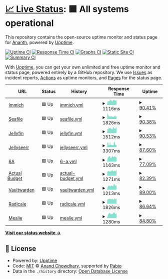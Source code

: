# [📈 Live Status](https://apps.kedi.dev): <!--live status--> **🟩 All systems operational**

This repository contains the open-source uptime monitor and status page for [Ananth](https://coredump.blog), powered by [Upptime](https://github.com/upptime/upptime).

[![Uptime CI](https://github.com/ananthb/apps.kedi.dev/workflows/Uptime%20CI/badge.svg)](https://github.com/ananthb/apps.kedi.dev/actions?query=workflow%3A%22Uptime+CI%22)
[![Response Time CI](https://github.com/ananthb/apps.kedi.dev/workflows/Response%20Time%20CI/badge.svg)](https://github.com/ananthb/apps.kedi.dev/actions?query=workflow%3A%22Response+Time+CI%22)
[![Graphs CI](https://github.com/ananthb/apps.kedi.dev/workflows/Graphs%20CI/badge.svg)](https://github.com/ananthb/apps.kedi.dev/actions?query=workflow%3A%22Graphs+CI%22)
[![Static Site CI](https://github.com/ananthb/apps.kedi.dev/workflows/Static%20Site%20CI/badge.svg)](https://github.com/ananthb/apps.kedi.dev/actions?query=workflow%3A%22Static+Site+CI%22)
[![Summary CI](https://github.com/ananthb/apps.kedi.dev/workflows/Summary%20CI/badge.svg)](https://github.com/ananthb/apps.kedi.dev/actions?query=workflow%3A%22Summary+CI%22)

With [Upptime](https://upptime.js.org), you can get your own unlimited and free uptime monitor and status page, powered entirely by a GitHub repository. We use [Issues](https://github.com/ananthb/apps.kedi.dev/issues) as incident reports, [Actions](https://github.com/ananthb/apps.kedi.dev/actions) as uptime monitors, and [Pages](https://apps.kedi.dev) for the status page.

<!--start: status pages-->
<!-- This summary is generated by Upptime (https://github.com/upptime/upptime) -->
<!-- Do not edit this manually, your changes will be overwritten -->
<!-- prettier-ignore -->
| URL | Status | History | Response Time | Uptime |
| --- | ------ | ------- | ------------- | ------ |
| <img alt="" src="https://icons.duckduckgo.com/ip3/imm.tail42937.ts.net.ico" height="13"> [Immich](https://imm.tail42937.ts.net) | 🟩 Up | [immich.yml](https://github.com/ananthb/apps.kedi.dev/commits/HEAD/history/immich.yml) | <details><summary><img alt="Response time graph" src="./graphs/immich/response-time-week.png" height="20"> 1116ms</summary><br><a href="https://apps.kedi.dev/history/immich"><img alt="Response time 1163" src="https://img.shields.io/endpoint?url=https%3A%2F%2Fraw.githubusercontent.com%2Fananthb%2Fapps.kedi.dev%2FHEAD%2Fapi%2Fimmich%2Fresponse-time.json"></a><br><a href="https://apps.kedi.dev/history/immich"><img alt="24-hour response time 1287" src="https://img.shields.io/endpoint?url=https%3A%2F%2Fraw.githubusercontent.com%2Fananthb%2Fapps.kedi.dev%2FHEAD%2Fapi%2Fimmich%2Fresponse-time-day.json"></a><br><a href="https://apps.kedi.dev/history/immich"><img alt="7-day response time 1116" src="https://img.shields.io/endpoint?url=https%3A%2F%2Fraw.githubusercontent.com%2Fananthb%2Fapps.kedi.dev%2FHEAD%2Fapi%2Fimmich%2Fresponse-time-week.json"></a><br><a href="https://apps.kedi.dev/history/immich"><img alt="30-day response time 1158" src="https://img.shields.io/endpoint?url=https%3A%2F%2Fraw.githubusercontent.com%2Fananthb%2Fapps.kedi.dev%2FHEAD%2Fapi%2Fimmich%2Fresponse-time-month.json"></a><br><a href="https://apps.kedi.dev/history/immich"><img alt="1-year response time 1163" src="https://img.shields.io/endpoint?url=https%3A%2F%2Fraw.githubusercontent.com%2Fananthb%2Fapps.kedi.dev%2FHEAD%2Fapi%2Fimmich%2Fresponse-time-year.json"></a></details> | <details><summary><a href="https://apps.kedi.dev/history/immich">90.41%</a></summary><a href="https://apps.kedi.dev/history/immich"><img alt="All-time uptime 89.50%" src="https://img.shields.io/endpoint?url=https%3A%2F%2Fraw.githubusercontent.com%2Fananthb%2Fapps.kedi.dev%2FHEAD%2Fapi%2Fimmich%2Fuptime.json"></a><br><a href="https://apps.kedi.dev/history/immich"><img alt="24-hour uptime 100.00%" src="https://img.shields.io/endpoint?url=https%3A%2F%2Fraw.githubusercontent.com%2Fananthb%2Fapps.kedi.dev%2FHEAD%2Fapi%2Fimmich%2Fuptime-day.json"></a><br><a href="https://apps.kedi.dev/history/immich"><img alt="7-day uptime 90.41%" src="https://img.shields.io/endpoint?url=https%3A%2F%2Fraw.githubusercontent.com%2Fananthb%2Fapps.kedi.dev%2FHEAD%2Fapi%2Fimmich%2Fuptime-week.json"></a><br><a href="https://apps.kedi.dev/history/immich"><img alt="30-day uptime 89.29%" src="https://img.shields.io/endpoint?url=https%3A%2F%2Fraw.githubusercontent.com%2Fananthb%2Fapps.kedi.dev%2FHEAD%2Fapi%2Fimmich%2Fuptime-month.json"></a><br><a href="https://apps.kedi.dev/history/immich"><img alt="1-year uptime 89.50%" src="https://img.shields.io/endpoint?url=https%3A%2F%2Fraw.githubusercontent.com%2Fananthb%2Fapps.kedi.dev%2FHEAD%2Fapi%2Fimmich%2Fuptime-year.json"></a></details>
| <img alt="" src="https://icons.duckduckgo.com/ip3/sf.tail42937.ts.net.ico" height="13"> [Seafile](https://sf.tail42937.ts.net) | 🟩 Up | [seafile.yml](https://github.com/ananthb/apps.kedi.dev/commits/HEAD/history/seafile.yml) | <details><summary><img alt="Response time graph" src="./graphs/seafile/response-time-week.png" height="20"> 1826ms</summary><br><a href="https://apps.kedi.dev/history/seafile"><img alt="Response time 1742" src="https://img.shields.io/endpoint?url=https%3A%2F%2Fraw.githubusercontent.com%2Fananthb%2Fapps.kedi.dev%2FHEAD%2Fapi%2Fseafile%2Fresponse-time.json"></a><br><a href="https://apps.kedi.dev/history/seafile"><img alt="24-hour response time 1779" src="https://img.shields.io/endpoint?url=https%3A%2F%2Fraw.githubusercontent.com%2Fananthb%2Fapps.kedi.dev%2FHEAD%2Fapi%2Fseafile%2Fresponse-time-day.json"></a><br><a href="https://apps.kedi.dev/history/seafile"><img alt="7-day response time 1826" src="https://img.shields.io/endpoint?url=https%3A%2F%2Fraw.githubusercontent.com%2Fananthb%2Fapps.kedi.dev%2FHEAD%2Fapi%2Fseafile%2Fresponse-time-week.json"></a><br><a href="https://apps.kedi.dev/history/seafile"><img alt="30-day response time 1739" src="https://img.shields.io/endpoint?url=https%3A%2F%2Fraw.githubusercontent.com%2Fananthb%2Fapps.kedi.dev%2FHEAD%2Fapi%2Fseafile%2Fresponse-time-month.json"></a><br><a href="https://apps.kedi.dev/history/seafile"><img alt="1-year response time 1742" src="https://img.shields.io/endpoint?url=https%3A%2F%2Fraw.githubusercontent.com%2Fananthb%2Fapps.kedi.dev%2FHEAD%2Fapi%2Fseafile%2Fresponse-time-year.json"></a></details> | <details><summary><a href="https://apps.kedi.dev/history/seafile">90.38%</a></summary><a href="https://apps.kedi.dev/history/seafile"><img alt="All-time uptime 89.97%" src="https://img.shields.io/endpoint?url=https%3A%2F%2Fraw.githubusercontent.com%2Fananthb%2Fapps.kedi.dev%2FHEAD%2Fapi%2Fseafile%2Fuptime.json"></a><br><a href="https://apps.kedi.dev/history/seafile"><img alt="24-hour uptime 100.00%" src="https://img.shields.io/endpoint?url=https%3A%2F%2Fraw.githubusercontent.com%2Fananthb%2Fapps.kedi.dev%2FHEAD%2Fapi%2Fseafile%2Fuptime-day.json"></a><br><a href="https://apps.kedi.dev/history/seafile"><img alt="7-day uptime 90.38%" src="https://img.shields.io/endpoint?url=https%3A%2F%2Fraw.githubusercontent.com%2Fananthb%2Fapps.kedi.dev%2FHEAD%2Fapi%2Fseafile%2Fuptime-week.json"></a><br><a href="https://apps.kedi.dev/history/seafile"><img alt="30-day uptime 89.77%" src="https://img.shields.io/endpoint?url=https%3A%2F%2Fraw.githubusercontent.com%2Fananthb%2Fapps.kedi.dev%2FHEAD%2Fapi%2Fseafile%2Fuptime-month.json"></a><br><a href="https://apps.kedi.dev/history/seafile"><img alt="1-year uptime 89.97%" src="https://img.shields.io/endpoint?url=https%3A%2F%2Fraw.githubusercontent.com%2Fananthb%2Fapps.kedi.dev%2FHEAD%2Fapi%2Fseafile%2Fuptime-year.json"></a></details>
| <img alt="" src="https://icons.duckduckgo.com/ip3/tv.tail42937.ts.net.ico" height="13"> [Jellyfin](https://tv.tail42937.ts.net) | 🟩 Up | [jellyfin.yml](https://github.com/ananthb/apps.kedi.dev/commits/HEAD/history/jellyfin.yml) | <details><summary><img alt="Response time graph" src="./graphs/jellyfin/response-time-week.png" height="20"> 1512ms</summary><br><a href="https://apps.kedi.dev/history/jellyfin"><img alt="Response time 1646" src="https://img.shields.io/endpoint?url=https%3A%2F%2Fraw.githubusercontent.com%2Fananthb%2Fapps.kedi.dev%2FHEAD%2Fapi%2Fjellyfin%2Fresponse-time.json"></a><br><a href="https://apps.kedi.dev/history/jellyfin"><img alt="24-hour response time 1716" src="https://img.shields.io/endpoint?url=https%3A%2F%2Fraw.githubusercontent.com%2Fananthb%2Fapps.kedi.dev%2FHEAD%2Fapi%2Fjellyfin%2Fresponse-time-day.json"></a><br><a href="https://apps.kedi.dev/history/jellyfin"><img alt="7-day response time 1512" src="https://img.shields.io/endpoint?url=https%3A%2F%2Fraw.githubusercontent.com%2Fananthb%2Fapps.kedi.dev%2FHEAD%2Fapi%2Fjellyfin%2Fresponse-time-week.json"></a><br><a href="https://apps.kedi.dev/history/jellyfin"><img alt="30-day response time 1635" src="https://img.shields.io/endpoint?url=https%3A%2F%2Fraw.githubusercontent.com%2Fananthb%2Fapps.kedi.dev%2FHEAD%2Fapi%2Fjellyfin%2Fresponse-time-month.json"></a><br><a href="https://apps.kedi.dev/history/jellyfin"><img alt="1-year response time 1646" src="https://img.shields.io/endpoint?url=https%3A%2F%2Fraw.githubusercontent.com%2Fananthb%2Fapps.kedi.dev%2FHEAD%2Fapi%2Fjellyfin%2Fresponse-time-year.json"></a></details> | <details><summary><a href="https://apps.kedi.dev/history/jellyfin">90.53%</a></summary><a href="https://apps.kedi.dev/history/jellyfin"><img alt="All-time uptime 93.40%" src="https://img.shields.io/endpoint?url=https%3A%2F%2Fraw.githubusercontent.com%2Fananthb%2Fapps.kedi.dev%2FHEAD%2Fapi%2Fjellyfin%2Fuptime.json"></a><br><a href="https://apps.kedi.dev/history/jellyfin"><img alt="24-hour uptime 100.00%" src="https://img.shields.io/endpoint?url=https%3A%2F%2Fraw.githubusercontent.com%2Fananthb%2Fapps.kedi.dev%2FHEAD%2Fapi%2Fjellyfin%2Fuptime-day.json"></a><br><a href="https://apps.kedi.dev/history/jellyfin"><img alt="7-day uptime 90.53%" src="https://img.shields.io/endpoint?url=https%3A%2F%2Fraw.githubusercontent.com%2Fananthb%2Fapps.kedi.dev%2FHEAD%2Fapi%2Fjellyfin%2Fuptime-week.json"></a><br><a href="https://apps.kedi.dev/history/jellyfin"><img alt="30-day uptime 93.40%" src="https://img.shields.io/endpoint?url=https%3A%2F%2Fraw.githubusercontent.com%2Fananthb%2Fapps.kedi.dev%2FHEAD%2Fapi%2Fjellyfin%2Fuptime-month.json"></a><br><a href="https://apps.kedi.dev/history/jellyfin"><img alt="1-year uptime 93.40%" src="https://img.shields.io/endpoint?url=https%3A%2F%2Fraw.githubusercontent.com%2Fananthb%2Fapps.kedi.dev%2FHEAD%2Fapi%2Fjellyfin%2Fuptime-year.json"></a></details>
| <img alt="" src="https://icons.duckduckgo.com/ip3/watch.tail42937.ts.net.ico" height="13"> [Jellyseerr](https://watch.tail42937.ts.net) | 🟩 Up | [jellyseerr.yml](https://github.com/ananthb/apps.kedi.dev/commits/HEAD/history/jellyseerr.yml) | <details><summary><img alt="Response time graph" src="./graphs/jellyseerr/response-time-week.png" height="20"> 3307ms</summary><br><a href="https://apps.kedi.dev/history/jellyseerr"><img alt="Response time 3468" src="https://img.shields.io/endpoint?url=https%3A%2F%2Fraw.githubusercontent.com%2Fananthb%2Fapps.kedi.dev%2FHEAD%2Fapi%2Fjellyseerr%2Fresponse-time.json"></a><br><a href="https://apps.kedi.dev/history/jellyseerr"><img alt="24-hour response time 3924" src="https://img.shields.io/endpoint?url=https%3A%2F%2Fraw.githubusercontent.com%2Fananthb%2Fapps.kedi.dev%2FHEAD%2Fapi%2Fjellyseerr%2Fresponse-time-day.json"></a><br><a href="https://apps.kedi.dev/history/jellyseerr"><img alt="7-day response time 3307" src="https://img.shields.io/endpoint?url=https%3A%2F%2Fraw.githubusercontent.com%2Fananthb%2Fapps.kedi.dev%2FHEAD%2Fapi%2Fjellyseerr%2Fresponse-time-week.json"></a><br><a href="https://apps.kedi.dev/history/jellyseerr"><img alt="30-day response time 3514" src="https://img.shields.io/endpoint?url=https%3A%2F%2Fraw.githubusercontent.com%2Fananthb%2Fapps.kedi.dev%2FHEAD%2Fapi%2Fjellyseerr%2Fresponse-time-month.json"></a><br><a href="https://apps.kedi.dev/history/jellyseerr"><img alt="1-year response time 3468" src="https://img.shields.io/endpoint?url=https%3A%2F%2Fraw.githubusercontent.com%2Fananthb%2Fapps.kedi.dev%2FHEAD%2Fapi%2Fjellyseerr%2Fresponse-time-year.json"></a></details> | <details><summary><a href="https://apps.kedi.dev/history/jellyseerr">87.60%</a></summary><a href="https://apps.kedi.dev/history/jellyseerr"><img alt="All-time uptime 72.18%" src="https://img.shields.io/endpoint?url=https%3A%2F%2Fraw.githubusercontent.com%2Fananthb%2Fapps.kedi.dev%2FHEAD%2Fapi%2Fjellyseerr%2Fuptime.json"></a><br><a href="https://apps.kedi.dev/history/jellyseerr"><img alt="24-hour uptime 91.25%" src="https://img.shields.io/endpoint?url=https%3A%2F%2Fraw.githubusercontent.com%2Fananthb%2Fapps.kedi.dev%2FHEAD%2Fapi%2Fjellyseerr%2Fuptime-day.json"></a><br><a href="https://apps.kedi.dev/history/jellyseerr"><img alt="7-day uptime 87.60%" src="https://img.shields.io/endpoint?url=https%3A%2F%2Fraw.githubusercontent.com%2Fananthb%2Fapps.kedi.dev%2FHEAD%2Fapi%2Fjellyseerr%2Fuptime-week.json"></a><br><a href="https://apps.kedi.dev/history/jellyseerr"><img alt="30-day uptime 71.69%" src="https://img.shields.io/endpoint?url=https%3A%2F%2Fraw.githubusercontent.com%2Fananthb%2Fapps.kedi.dev%2FHEAD%2Fapi%2Fjellyseerr%2Fuptime-month.json"></a><br><a href="https://apps.kedi.dev/history/jellyseerr"><img alt="1-year uptime 72.18%" src="https://img.shields.io/endpoint?url=https%3A%2F%2Fraw.githubusercontent.com%2Fananthb%2Fapps.kedi.dev%2FHEAD%2Fapi%2Fjellyseerr%2Fuptime-year.json"></a></details>
| <img alt="" src="https://icons.duckduckgo.com/ip3/6a.tail42937.ts.net.ico" height="13"> [6A](https://6a.tail42937.ts.net) | 🟩 Up | [6-a.yml](https://github.com/ananthb/apps.kedi.dev/commits/HEAD/history/6-a.yml) | <details><summary><img alt="Response time graph" src="./graphs/6-a/response-time-week.png" height="20"> 1163ms</summary><br><a href="https://apps.kedi.dev/history/6-a"><img alt="Response time 1163" src="https://img.shields.io/endpoint?url=https%3A%2F%2Fraw.githubusercontent.com%2Fananthb%2Fapps.kedi.dev%2FHEAD%2Fapi%2F6-a%2Fresponse-time.json"></a><br><a href="https://apps.kedi.dev/history/6-a"><img alt="24-hour response time 1131" src="https://img.shields.io/endpoint?url=https%3A%2F%2Fraw.githubusercontent.com%2Fananthb%2Fapps.kedi.dev%2FHEAD%2Fapi%2F6-a%2Fresponse-time-day.json"></a><br><a href="https://apps.kedi.dev/history/6-a"><img alt="7-day response time 1163" src="https://img.shields.io/endpoint?url=https%3A%2F%2Fraw.githubusercontent.com%2Fananthb%2Fapps.kedi.dev%2FHEAD%2Fapi%2F6-a%2Fresponse-time-week.json"></a><br><a href="https://apps.kedi.dev/history/6-a"><img alt="30-day response time 1163" src="https://img.shields.io/endpoint?url=https%3A%2F%2Fraw.githubusercontent.com%2Fananthb%2Fapps.kedi.dev%2FHEAD%2Fapi%2F6-a%2Fresponse-time-month.json"></a><br><a href="https://apps.kedi.dev/history/6-a"><img alt="1-year response time 1163" src="https://img.shields.io/endpoint?url=https%3A%2F%2Fraw.githubusercontent.com%2Fananthb%2Fapps.kedi.dev%2FHEAD%2Fapi%2F6-a%2Fresponse-time-year.json"></a></details> | <details><summary><a href="https://apps.kedi.dev/history/6-a">77.09%</a></summary><a href="https://apps.kedi.dev/history/6-a"><img alt="All-time uptime 77.09%" src="https://img.shields.io/endpoint?url=https%3A%2F%2Fraw.githubusercontent.com%2Fananthb%2Fapps.kedi.dev%2FHEAD%2Fapi%2F6-a%2Fuptime.json"></a><br><a href="https://apps.kedi.dev/history/6-a"><img alt="24-hour uptime 84.58%" src="https://img.shields.io/endpoint?url=https%3A%2F%2Fraw.githubusercontent.com%2Fananthb%2Fapps.kedi.dev%2FHEAD%2Fapi%2F6-a%2Fuptime-day.json"></a><br><a href="https://apps.kedi.dev/history/6-a"><img alt="7-day uptime 77.09%" src="https://img.shields.io/endpoint?url=https%3A%2F%2Fraw.githubusercontent.com%2Fananthb%2Fapps.kedi.dev%2FHEAD%2Fapi%2F6-a%2Fuptime-week.json"></a><br><a href="https://apps.kedi.dev/history/6-a"><img alt="30-day uptime 77.09%" src="https://img.shields.io/endpoint?url=https%3A%2F%2Fraw.githubusercontent.com%2Fananthb%2Fapps.kedi.dev%2FHEAD%2Fapi%2F6-a%2Fuptime-month.json"></a><br><a href="https://apps.kedi.dev/history/6-a"><img alt="1-year uptime 77.09%" src="https://img.shields.io/endpoint?url=https%3A%2F%2Fraw.githubusercontent.com%2Fananthb%2Fapps.kedi.dev%2FHEAD%2Fapi%2F6-a%2Fuptime-year.json"></a></details>
| <img alt="" src="https://icons.duckduckgo.com/ip3/ab.tail42937.ts.net.ico" height="13"> [Actual Budget](https://ab.tail42937.ts.net) | 🟩 Up | [actual-budget.yml](https://github.com/ananthb/apps.kedi.dev/commits/HEAD/history/actual-budget.yml) | <details><summary><img alt="Response time graph" src="./graphs/actual-budget/response-time-week.png" height="20"> 1271ms</summary><br><a href="https://apps.kedi.dev/history/actual-budget"><img alt="Response time 1235" src="https://img.shields.io/endpoint?url=https%3A%2F%2Fraw.githubusercontent.com%2Fananthb%2Fapps.kedi.dev%2FHEAD%2Fapi%2Factual-budget%2Fresponse-time.json"></a><br><a href="https://apps.kedi.dev/history/actual-budget"><img alt="24-hour response time 1253" src="https://img.shields.io/endpoint?url=https%3A%2F%2Fraw.githubusercontent.com%2Fananthb%2Fapps.kedi.dev%2FHEAD%2Fapi%2Factual-budget%2Fresponse-time-day.json"></a><br><a href="https://apps.kedi.dev/history/actual-budget"><img alt="7-day response time 1271" src="https://img.shields.io/endpoint?url=https%3A%2F%2Fraw.githubusercontent.com%2Fananthb%2Fapps.kedi.dev%2FHEAD%2Fapi%2Factual-budget%2Fresponse-time-week.json"></a><br><a href="https://apps.kedi.dev/history/actual-budget"><img alt="30-day response time 1234" src="https://img.shields.io/endpoint?url=https%3A%2F%2Fraw.githubusercontent.com%2Fananthb%2Fapps.kedi.dev%2FHEAD%2Fapi%2Factual-budget%2Fresponse-time-month.json"></a><br><a href="https://apps.kedi.dev/history/actual-budget"><img alt="1-year response time 1235" src="https://img.shields.io/endpoint?url=https%3A%2F%2Fraw.githubusercontent.com%2Fananthb%2Fapps.kedi.dev%2FHEAD%2Fapi%2Factual-budget%2Fresponse-time-year.json"></a></details> | <details><summary><a href="https://apps.kedi.dev/history/actual-budget">82.39%</a></summary><a href="https://apps.kedi.dev/history/actual-budget"><img alt="All-time uptime 73.93%" src="https://img.shields.io/endpoint?url=https%3A%2F%2Fraw.githubusercontent.com%2Fananthb%2Fapps.kedi.dev%2FHEAD%2Fapi%2Factual-budget%2Fuptime.json"></a><br><a href="https://apps.kedi.dev/history/actual-budget"><img alt="24-hour uptime 91.33%" src="https://img.shields.io/endpoint?url=https%3A%2F%2Fraw.githubusercontent.com%2Fananthb%2Fapps.kedi.dev%2FHEAD%2Fapi%2Factual-budget%2Fuptime-day.json"></a><br><a href="https://apps.kedi.dev/history/actual-budget"><img alt="7-day uptime 82.39%" src="https://img.shields.io/endpoint?url=https%3A%2F%2Fraw.githubusercontent.com%2Fananthb%2Fapps.kedi.dev%2FHEAD%2Fapi%2Factual-budget%2Fuptime-week.json"></a><br><a href="https://apps.kedi.dev/history/actual-budget"><img alt="30-day uptime 73.40%" src="https://img.shields.io/endpoint?url=https%3A%2F%2Fraw.githubusercontent.com%2Fananthb%2Fapps.kedi.dev%2FHEAD%2Fapi%2Factual-budget%2Fuptime-month.json"></a><br><a href="https://apps.kedi.dev/history/actual-budget"><img alt="1-year uptime 73.93%" src="https://img.shields.io/endpoint?url=https%3A%2F%2Fraw.githubusercontent.com%2Fananthb%2Fapps.kedi.dev%2FHEAD%2Fapi%2Factual-budget%2Fuptime-year.json"></a></details>
| <img alt="" src="https://icons.duckduckgo.com/ip3/vault.tail42937.ts.net.ico" height="13"> [Vaultwarden](https://vault.tail42937.ts.net) | 🟩 Up | [vaultwarden.yml](https://github.com/ananthb/apps.kedi.dev/commits/HEAD/history/vaultwarden.yml) | <details><summary><img alt="Response time graph" src="./graphs/vaultwarden/response-time-week.png" height="20"> 1213ms</summary><br><a href="https://apps.kedi.dev/history/vaultwarden"><img alt="Response time 1213" src="https://img.shields.io/endpoint?url=https%3A%2F%2Fraw.githubusercontent.com%2Fananthb%2Fapps.kedi.dev%2FHEAD%2Fapi%2Fvaultwarden%2Fresponse-time.json"></a><br><a href="https://apps.kedi.dev/history/vaultwarden"><img alt="24-hour response time 1086" src="https://img.shields.io/endpoint?url=https%3A%2F%2Fraw.githubusercontent.com%2Fananthb%2Fapps.kedi.dev%2FHEAD%2Fapi%2Fvaultwarden%2Fresponse-time-day.json"></a><br><a href="https://apps.kedi.dev/history/vaultwarden"><img alt="7-day response time 1213" src="https://img.shields.io/endpoint?url=https%3A%2F%2Fraw.githubusercontent.com%2Fananthb%2Fapps.kedi.dev%2FHEAD%2Fapi%2Fvaultwarden%2Fresponse-time-week.json"></a><br><a href="https://apps.kedi.dev/history/vaultwarden"><img alt="30-day response time 1213" src="https://img.shields.io/endpoint?url=https%3A%2F%2Fraw.githubusercontent.com%2Fananthb%2Fapps.kedi.dev%2FHEAD%2Fapi%2Fvaultwarden%2Fresponse-time-month.json"></a><br><a href="https://apps.kedi.dev/history/vaultwarden"><img alt="1-year response time 1213" src="https://img.shields.io/endpoint?url=https%3A%2F%2Fraw.githubusercontent.com%2Fananthb%2Fapps.kedi.dev%2FHEAD%2Fapi%2Fvaultwarden%2Fresponse-time-year.json"></a></details> | <details><summary><a href="https://apps.kedi.dev/history/vaultwarden">89.00%</a></summary><a href="https://apps.kedi.dev/history/vaultwarden"><img alt="All-time uptime 89.00%" src="https://img.shields.io/endpoint?url=https%3A%2F%2Fraw.githubusercontent.com%2Fananthb%2Fapps.kedi.dev%2FHEAD%2Fapi%2Fvaultwarden%2Fuptime.json"></a><br><a href="https://apps.kedi.dev/history/vaultwarden"><img alt="24-hour uptime 90.02%" src="https://img.shields.io/endpoint?url=https%3A%2F%2Fraw.githubusercontent.com%2Fananthb%2Fapps.kedi.dev%2FHEAD%2Fapi%2Fvaultwarden%2Fuptime-day.json"></a><br><a href="https://apps.kedi.dev/history/vaultwarden"><img alt="7-day uptime 89.00%" src="https://img.shields.io/endpoint?url=https%3A%2F%2Fraw.githubusercontent.com%2Fananthb%2Fapps.kedi.dev%2FHEAD%2Fapi%2Fvaultwarden%2Fuptime-week.json"></a><br><a href="https://apps.kedi.dev/history/vaultwarden"><img alt="30-day uptime 89.00%" src="https://img.shields.io/endpoint?url=https%3A%2F%2Fraw.githubusercontent.com%2Fananthb%2Fapps.kedi.dev%2FHEAD%2Fapi%2Fvaultwarden%2Fuptime-month.json"></a><br><a href="https://apps.kedi.dev/history/vaultwarden"><img alt="1-year uptime 89.00%" src="https://img.shields.io/endpoint?url=https%3A%2F%2Fraw.githubusercontent.com%2Fananthb%2Fapps.kedi.dev%2FHEAD%2Fapi%2Fvaultwarden%2Fuptime-year.json"></a></details>
| <img alt="" src="https://icons.duckduckgo.com/ip3/cal.tail42937.ts.net.ico" height="13"> [Radicale](https://cal.tail42937.ts.net) | 🟩 Up | [radicale.yml](https://github.com/ananthb/apps.kedi.dev/commits/HEAD/history/radicale.yml) | <details><summary><img alt="Response time graph" src="./graphs/radicale/response-time-week.png" height="20"> 1826ms</summary><br><a href="https://apps.kedi.dev/history/radicale"><img alt="Response time 1803" src="https://img.shields.io/endpoint?url=https%3A%2F%2Fraw.githubusercontent.com%2Fananthb%2Fapps.kedi.dev%2FHEAD%2Fapi%2Fradicale%2Fresponse-time.json"></a><br><a href="https://apps.kedi.dev/history/radicale"><img alt="24-hour response time 1758" src="https://img.shields.io/endpoint?url=https%3A%2F%2Fraw.githubusercontent.com%2Fananthb%2Fapps.kedi.dev%2FHEAD%2Fapi%2Fradicale%2Fresponse-time-day.json"></a><br><a href="https://apps.kedi.dev/history/radicale"><img alt="7-day response time 1826" src="https://img.shields.io/endpoint?url=https%3A%2F%2Fraw.githubusercontent.com%2Fananthb%2Fapps.kedi.dev%2FHEAD%2Fapi%2Fradicale%2Fresponse-time-week.json"></a><br><a href="https://apps.kedi.dev/history/radicale"><img alt="30-day response time 1803" src="https://img.shields.io/endpoint?url=https%3A%2F%2Fraw.githubusercontent.com%2Fananthb%2Fapps.kedi.dev%2FHEAD%2Fapi%2Fradicale%2Fresponse-time-month.json"></a><br><a href="https://apps.kedi.dev/history/radicale"><img alt="1-year response time 1803" src="https://img.shields.io/endpoint?url=https%3A%2F%2Fraw.githubusercontent.com%2Fananthb%2Fapps.kedi.dev%2FHEAD%2Fapi%2Fradicale%2Fresponse-time-year.json"></a></details> | <details><summary><a href="https://apps.kedi.dev/history/radicale">86.64%</a></summary><a href="https://apps.kedi.dev/history/radicale"><img alt="All-time uptime 74.83%" src="https://img.shields.io/endpoint?url=https%3A%2F%2Fraw.githubusercontent.com%2Fananthb%2Fapps.kedi.dev%2FHEAD%2Fapi%2Fradicale%2Fuptime.json"></a><br><a href="https://apps.kedi.dev/history/radicale"><img alt="24-hour uptime 90.05%" src="https://img.shields.io/endpoint?url=https%3A%2F%2Fraw.githubusercontent.com%2Fananthb%2Fapps.kedi.dev%2FHEAD%2Fapi%2Fradicale%2Fuptime-day.json"></a><br><a href="https://apps.kedi.dev/history/radicale"><img alt="7-day uptime 86.64%" src="https://img.shields.io/endpoint?url=https%3A%2F%2Fraw.githubusercontent.com%2Fananthb%2Fapps.kedi.dev%2FHEAD%2Fapi%2Fradicale%2Fuptime-week.json"></a><br><a href="https://apps.kedi.dev/history/radicale"><img alt="30-day uptime 74.83%" src="https://img.shields.io/endpoint?url=https%3A%2F%2Fraw.githubusercontent.com%2Fananthb%2Fapps.kedi.dev%2FHEAD%2Fapi%2Fradicale%2Fuptime-month.json"></a><br><a href="https://apps.kedi.dev/history/radicale"><img alt="1-year uptime 74.83%" src="https://img.shields.io/endpoint?url=https%3A%2F%2Fraw.githubusercontent.com%2Fananthb%2Fapps.kedi.dev%2FHEAD%2Fapi%2Fradicale%2Fuptime-year.json"></a></details>
| <img alt="" src="https://icons.duckduckgo.com/ip3/mle.tail42937.ts.net.ico" height="13"> [Mealie](https://mle.tail42937.ts.net) | 🟩 Up | [mealie.yml](https://github.com/ananthb/apps.kedi.dev/commits/HEAD/history/mealie.yml) | <details><summary><img alt="Response time graph" src="./graphs/mealie/response-time-week.png" height="20"> 1280ms</summary><br><a href="https://apps.kedi.dev/history/mealie"><img alt="Response time 1280" src="https://img.shields.io/endpoint?url=https%3A%2F%2Fraw.githubusercontent.com%2Fananthb%2Fapps.kedi.dev%2FHEAD%2Fapi%2Fmealie%2Fresponse-time.json"></a><br><a href="https://apps.kedi.dev/history/mealie"><img alt="24-hour response time 1258" src="https://img.shields.io/endpoint?url=https%3A%2F%2Fraw.githubusercontent.com%2Fananthb%2Fapps.kedi.dev%2FHEAD%2Fapi%2Fmealie%2Fresponse-time-day.json"></a><br><a href="https://apps.kedi.dev/history/mealie"><img alt="7-day response time 1280" src="https://img.shields.io/endpoint?url=https%3A%2F%2Fraw.githubusercontent.com%2Fananthb%2Fapps.kedi.dev%2FHEAD%2Fapi%2Fmealie%2Fresponse-time-week.json"></a><br><a href="https://apps.kedi.dev/history/mealie"><img alt="30-day response time 1280" src="https://img.shields.io/endpoint?url=https%3A%2F%2Fraw.githubusercontent.com%2Fananthb%2Fapps.kedi.dev%2FHEAD%2Fapi%2Fmealie%2Fresponse-time-month.json"></a><br><a href="https://apps.kedi.dev/history/mealie"><img alt="1-year response time 1280" src="https://img.shields.io/endpoint?url=https%3A%2F%2Fraw.githubusercontent.com%2Fananthb%2Fapps.kedi.dev%2FHEAD%2Fapi%2Fmealie%2Fresponse-time-year.json"></a></details> | <details><summary><a href="https://apps.kedi.dev/history/mealie">84.80%</a></summary><a href="https://apps.kedi.dev/history/mealie"><img alt="All-time uptime 84.80%" src="https://img.shields.io/endpoint?url=https%3A%2F%2Fraw.githubusercontent.com%2Fananthb%2Fapps.kedi.dev%2FHEAD%2Fapi%2Fmealie%2Fuptime.json"></a><br><a href="https://apps.kedi.dev/history/mealie"><img alt="24-hour uptime 69.25%" src="https://img.shields.io/endpoint?url=https%3A%2F%2Fraw.githubusercontent.com%2Fananthb%2Fapps.kedi.dev%2FHEAD%2Fapi%2Fmealie%2Fuptime-day.json"></a><br><a href="https://apps.kedi.dev/history/mealie"><img alt="7-day uptime 84.80%" src="https://img.shields.io/endpoint?url=https%3A%2F%2Fraw.githubusercontent.com%2Fananthb%2Fapps.kedi.dev%2FHEAD%2Fapi%2Fmealie%2Fuptime-week.json"></a><br><a href="https://apps.kedi.dev/history/mealie"><img alt="30-day uptime 84.80%" src="https://img.shields.io/endpoint?url=https%3A%2F%2Fraw.githubusercontent.com%2Fananthb%2Fapps.kedi.dev%2FHEAD%2Fapi%2Fmealie%2Fuptime-month.json"></a><br><a href="https://apps.kedi.dev/history/mealie"><img alt="1-year uptime 84.80%" src="https://img.shields.io/endpoint?url=https%3A%2F%2Fraw.githubusercontent.com%2Fananthb%2Fapps.kedi.dev%2FHEAD%2Fapi%2Fmealie%2Fuptime-year.json"></a></details>

<!--end: status pages-->

[**Visit our status website →**](https://apps.kedi.dev)

## 📄 License

- Powered by: [Upptime](https://github.com/upptime/upptime)
- Code: [MIT](./LICENSE) © [Anand Chowdhary](https://anandchowdhary.com), supported by [Pabio](https://pabio.com)
- Data in the `./history` directory: [Open Database License](https://opendatacommons.org/licenses/odbl/1-0/)
